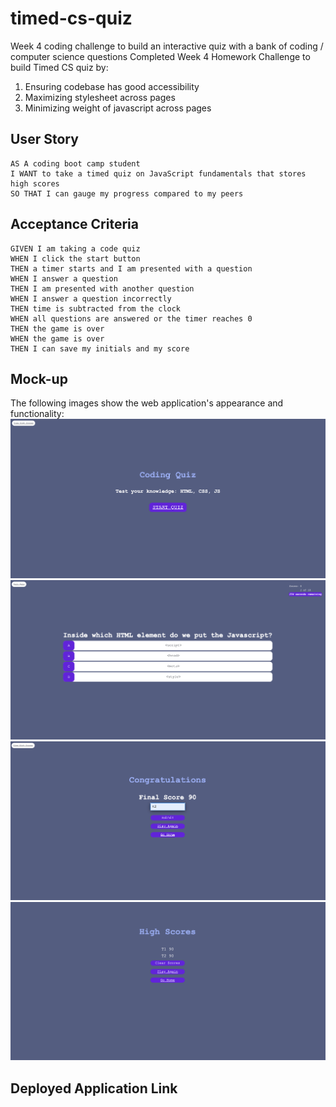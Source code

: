 # timed-cs-quiz
Week 4 coding challenge to build an interactive quiz with a bank of coding / computer science questions
Completed Week 4 Homework Challenge to build Timed CS quiz by:
1. Ensuring codebase has good accessibility
2. Maximizing stylesheet across pages
3. Minimizing weight of javascript across pages



## User Story

```
AS A coding boot camp student
I WANT to take a timed quiz on JavaScript fundamentals that stores high scores
SO THAT I can gauge my progress compared to my peers
```

## Acceptance Criteria

```
GIVEN I am taking a code quiz
WHEN I click the start button
THEN a timer starts and I am presented with a question
WHEN I answer a question
THEN I am presented with another question
WHEN I answer a question incorrectly
THEN time is subtracted from the clock
WHEN all questions are answered or the timer reaches 0
THEN the game is over
WHEN the game is over
THEN I can save my initials and my score
```

## Mock-up
The following images show the web application's appearance and functionality:
![Image of homepage](./assets/images/timedquiz1.png)
![Image of questions](./assets/images/timedquiz2.png)
![Image of final score page](./assets/images/timedquiz3.png)
![Image of high score page](./assets/images/timedquiz4.png)

## Deployed Application Link

